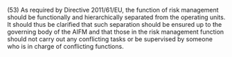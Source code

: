 (53) As required by Directive 2011/61/EU, the function of risk management should be functionally and hierarchically separated from the operating units. It should thus be clarified that such separation should be ensured up to the governing body of the AIFM and that those in the risk management function should not carry out any conflicting tasks or be supervised by someone who is in charge of conflicting functions.